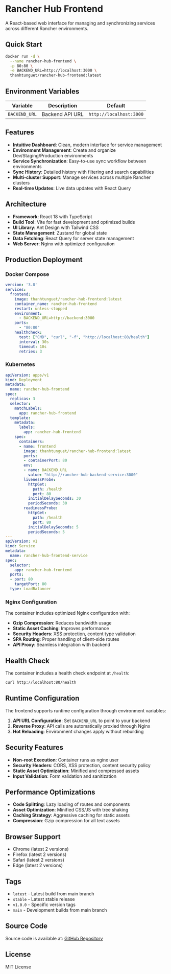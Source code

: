 # Rancher Hub Frontend

A React-based web interface for managing and synchronizing services across different Rancher environments.

## Quick Start

```bash
docker run -d \
  --name rancher-hub-frontend \
  -p 80:80 \
  -e BACKEND_URL=http://localhost:3000 \
  thanhtunguet/rancher-hub-frontend:latest
```

## Environment Variables

| Variable | Description | Default |
|----------|-------------|---------|
| `BACKEND_URL` | Backend API URL | `http://localhost:3000` |

## Features

- **Intuitive Dashboard**: Clean, modern interface for service management
- **Environment Management**: Create and organize Dev/Staging/Production environments
- **Service Synchronization**: Easy-to-use sync workflow between environments
- **Sync History**: Detailed history with filtering and search capabilities
- **Multi-cluster Support**: Manage services across multiple Rancher clusters
- **Real-time Updates**: Live data updates with React Query

## Architecture

- **Framework**: React 18 with TypeScript
- **Build Tool**: Vite for fast development and optimized builds
- **UI Library**: Ant Design with Tailwind CSS
- **State Management**: Zustand for global state
- **Data Fetching**: React Query for server state management
- **Web Server**: Nginx with optimized configuration

## Production Deployment

### Docker Compose

```yaml
version: '3.8'
services:
  frontend:
    image: thanhtunguet/rancher-hub-frontend:latest
    container_name: rancher-hub-frontend
    restart: unless-stopped
    environment:
      - BACKEND_URL=http://backend:3000
    ports:
      - "80:80"
    healthcheck:
      test: ["CMD", "curl", "-f", "http://localhost:80/health"]
      interval: 30s
      timeout: 10s
      retries: 3
```

### Kubernetes

```yaml
apiVersion: apps/v1
kind: Deployment
metadata:
  name: rancher-hub-frontend
spec:
  replicas: 3
  selector:
    matchLabels:
      app: rancher-hub-frontend
  template:
    metadata:
      labels:
        app: rancher-hub-frontend
    spec:
      containers:
      - name: frontend
        image: thanhtunguet/rancher-hub-frontend:latest
        ports:
        - containerPort: 80
        env:
        - name: BACKEND_URL
          value: "http://rancher-hub-backend-service:3000"
        livenessProbe:
          httpGet:
            path: /health
            port: 80
          initialDelaySeconds: 30
          periodSeconds: 30
        readinessProbe:
          httpGet:
            path: /health
            port: 80
          initialDelaySeconds: 5
          periodSeconds: 5
---
apiVersion: v1
kind: Service
metadata:
  name: rancher-hub-frontend-service
spec:
  selector:
    app: rancher-hub-frontend
  ports:
  - port: 80
    targetPort: 80
  type: LoadBalancer
```

### Nginx Configuration

The container includes optimized Nginx configuration with:

- **Gzip Compression**: Reduces bandwidth usage
- **Static Asset Caching**: Improves performance
- **Security Headers**: XSS protection, content type validation
- **SPA Routing**: Proper handling of client-side routes
- **API Proxy**: Seamless integration with backend

## Health Check

The container includes a health check endpoint at `/health`:

```bash
curl http://localhost:80/health
```

## Runtime Configuration

The frontend supports runtime configuration through environment variables:

1. **API URL Configuration**: Set `BACKEND_URL` to point to your backend
2. **Reverse Proxy**: API calls are automatically proxied through Nginx
3. **Hot Reloading**: Environment changes apply without rebuilding

## Security Features

- **Non-root Execution**: Container runs as nginx user
- **Security Headers**: CORS, XSS protection, content security policy
- **Static Asset Optimization**: Minified and compressed assets
- **Input Validation**: Form validation and sanitization

## Performance Optimizations

- **Code Splitting**: Lazy loading of routes and components
- **Asset Optimization**: Minified CSS/JS with tree shaking
- **Caching Strategy**: Aggressive caching for static assets
- **Compression**: Gzip compression for all text assets

## Browser Support

- Chrome (latest 2 versions)
- Firefox (latest 2 versions)
- Safari (latest 2 versions)
- Edge (latest 2 versions)

## Tags

- `latest` - Latest build from main branch
- `stable` - Latest stable release
- `v1.0.0` - Specific version tags
- `main` - Development builds from main branch

## Source Code

Source code is available at: [GitHub Repository](https://github.com/thanhtunguet/RancherHub)

## License

MIT License